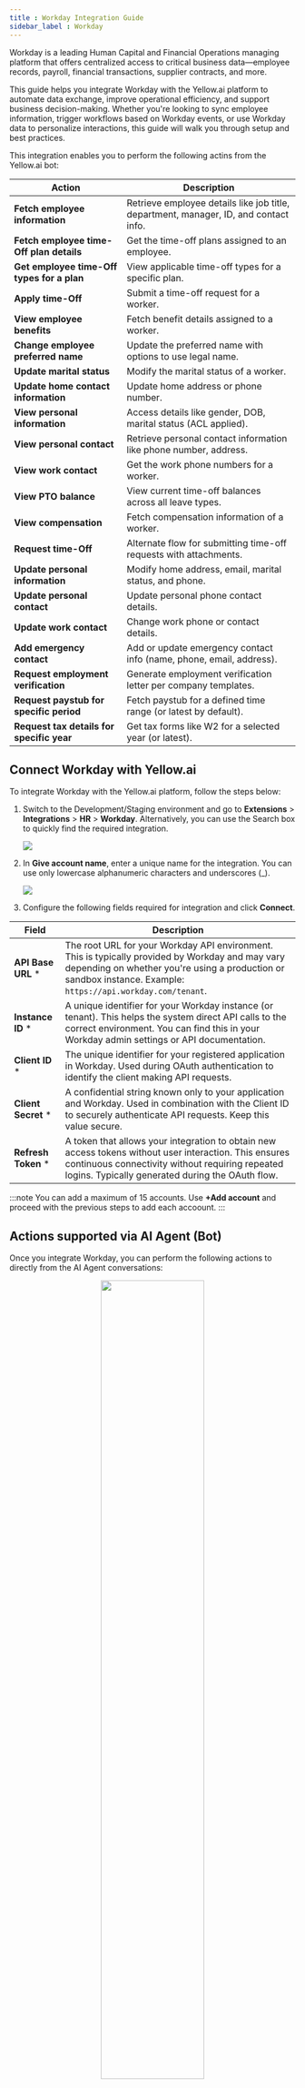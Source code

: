 ```yaml
---
title : Workday Integration Guide
sidebar_label : Workday
---
```


Workday is a leading Human Capital and Financial Operations managing platform that offers centralized access to critical business data—employee records, payroll, financial transactions, supplier contracts, and more.

This guide helps you integrate Workday with the Yellow.ai platform to automate data exchange, improve operational efficiency, and support business decision-making. Whether you're looking to sync employee information, trigger workflows based on Workday events, or use Workday data to personalize interactions, this guide will walk you through setup and best practices.

This integration enables you to perform the following actins from the Yellow.ai bot:



| **Action**                         | **Description** |
|-----------------------------------|-----------------|
| **Fetch employee information** | Retrieve employee details like job title, department, manager, ID, and contact info. |
| **Fetch employee time-Off plan details** | Get the time-off plans assigned to an employee. |
| **Get employee time-Off types for a plan** | View applicable time-off types for a specific plan. |
| **Apply time-Off** | Submit a time-off request for a worker. |
| **View employee benefits** | Fetch benefit details assigned to a worker. |
| **Change employee preferred name** | Update the preferred name with options to use legal name. |
| **Update marital status** | Modify the marital status of a worker. |
| **Update home contact information** | Update home address or phone number. |
| **View personal information** | Access details like gender, DOB, marital status (ACL applied). |
| **View personal contact** | Retrieve personal contact information like phone number, address. |
| **View work contact** | Get the work phone numbers for a worker. |
| **View PTO balance** | View current time-off balances across all leave types. |
| **View compensation** | Fetch compensation information of a worker. |
| **Request time-Off** | Alternate flow for submitting time-off requests with attachments. |
| **Update personal information** | Modify home address, email, marital status, and phone. |
| **Update personal contact** | Update personal phone contact details. |
| **Update work contact** | Change work phone or contact details. |
| **Add emergency contact** | Add or update emergency contact info (name, phone, email, address). |
| **Request employment verification** | Generate employment verification letter per company templates. |
| **Request paystub for specific period** | Fetch paystub for a defined time range (or latest by default). |
| **Request tax details for specific year** | Get tax forms like W2 for a selected year (or latest). |




## Connect Workday with Yellow.ai

To integrate Workday with the Yellow.ai platform, follow the steps below:

1. Switch to the Development/Staging environment and go to **Extensions** > **Integrations** > **HR** > **Workday**. Alternatively, you can use the Search box to quickly find the required integration.

   ![](https://i.imgur.com/WJoWvEI.png)

2. In **Give account name**, enter a unique name for the integration. You can use only lowercase alphanumeric characters and underscores (_).
   
   ![](https://i.imgur.com/xTllnFx.png)

3. Configure the following fields required for integration and click **Connect**.


**Field**           | **Description**    
--------------------|--------------------
**API Base URL** *  | The root URL for your Workday API environment. This is typically provided by Workday and may vary depending on whether you're using a production or sandbox instance. Example: `https://api.workday.com/tenant`.
**Instance ID** *   | A unique identifier for your Workday instance (or tenant). This helps the system direct API calls to the correct environment. You can find this in your Workday admin settings or API documentation.
**Client ID** *     | The unique identifier for your registered application in Workday. Used during OAuth authentication to identify the client making API requests.
**Client Secret** * | A confidential string known only to your application and Workday. Used in combination with the Client ID to securely authenticate API requests. Keep this value secure.
**Refresh Token** * | A token that allows your integration to obtain new access tokens without user interaction. This ensures continuous connectivity without requiring repeated logins. Typically generated during the OAuth flow. 


:::note
You can add a maximum of 15 accounts. Use **+Add account** and proceed with the previous steps to add each accoount.
:::


## Actions supported via AI Agent (Bot)

Once you integrate Workday, you can perform the following actions to directly from the AI Agent conversations:


<center>   <img src="https://i.imgur.com/E8z4WsS.png" width="60%"/>  </center>



### Fetch employee information

Retrieve key employee details such as job title, department, manager, employee ID, and contact information. Useful for quick lookups during HR or IT support conversations.

#### Required inputs

* Employee ID (`number`): Unique numeric identifier assigned to each employee in the Workday system. 

### Fetch employee time off plan details

View an employee’s time off plan, including accrual policies, available leave balances, and plan eligibility. Helps users better understand their leave entitlements.

#### Required inputs

* Employee ID (`number`): Unique numeric identifier assigned to each employee in the Workday system. 

### Get employee time off types for a plan

Return a list of time off types (e.g., vacation, sick leave, personal leave) associated with an employee's time off plan. Ideal for guiding employees during leave application.

#### Required inputs

* Employee ID (`number`): Unique numeric identifier assigned to each employee in the Workday system. 



### Apply time off

Allows employees to apply for time off directly through the bot by specifying the number of days and relevant identifiers. Useful for streamlining HR requests and improving employee experience.

#### Required inputs

- **Days** (`:array`): The list of dates for which time off is being requested. Each date should be in the appropriate format (e.g., `YYYY-MM-DD`).

- **Employee WID** (`:string`): The unique Workday ID assigned to the employee. This is required to correctly associate the time-off request with the employee’s record.



### View employee benefits

Provide employees with an overview of their enrolled benefits, including healthcare, insurance, retirement plans, and other offerings. Helps reduce dependency on HR teams.

#### Required inputs

* Effective Date (:string - date): The date for which the benefits information should be retrieved. Format should be YYYY-MM-DD. This helps pull the accurate benefits as of that point in time.
* Employee ID (WID) (:string): The unique Workday ID associated with the employee whose benefit details are being requested.

### Change preferred name

Allow employees to update their preferred name in Workday through a simple conversational flow. This may include updating first and last names, or opting to use the legal name as the preferred name.


#### Required inputs

- **Use Legal Name as Preferred Name** (`:boolean`): Set to `true` if the legal name should be used as the preferred name. If `false`, provide a new preferred first and/or last name.

- **Employee ID** (`:number`): The unique numeric identifier assigned to the employee in Workday.

#### Optional inputs (if not using legal name)

- **Country Reference (ISO_3166-1_Alpha-2_Code)** (`:string`): The country code to determine locale-based formatting and naming standards. Example: `US`, `IN`.

- **First Name** (`:string`): New preferred first name.

- **Last Name** (`:string`): New preferred last name.


### Update marital status

Let employees update their marital status with appropriate documentation or input validation via the bot.

#### Required inputs

- **Employee ID** (`:number`): The unique numeric identifier assigned to the employee in Workday.

- **Marital Status (Marital_Status_ID)** (`:string`): The updated marital status code. Example values may include `SINGLE`, `MARRIED`, `DIVORCED`, depending on your Workday configuration.



### Update home contact information

Empower employees to change their home address, phone number, or other contact details through the bot, ensuring quick and easy updates to personal information.


#### Required Inputs

- **Contact Type** (`:string`): The type of home contact information to update. Values could include `Phone`, `Email`, or `Address`.  


### Other supported actions

Here are other actions supported with the Workday integration:

| **Action**                          | **Description** |
|------------------------------------|-----------------|
| **View Personal Information**      | Retrieve personal details such as marital status, gender, date of birth, and ethnicity. Role-based access controls what information is visible. |
| **View Personal Contact**          | Fetch home address, personal email, and phone number of a worker. |
| **View Work Contact**              | Get professional contact details like work phone number and email. |
| **View PTO Balance**               | View current leave balances across all eligible time-off types. |
| **View Compensation**              | Retrieve salary, bonuses, and other compensation details for a worker. |
| **View Benefit**                   | Fetch benefits assigned to a worker such as insurance or retirement plans. |
| **Request Time Off**               | Submit a leave request by specifying type, duration, dates, and optional attachments. |
| **Update Personal Information**    | Update address, email, marital status, or phone number. |
| **Update Personal Contact**        | Edit personal phone number for a worker. |
| **Update Preferred Name**          | Set or change a preferred name; optionally use the legal name. |
| **Update Work Contact**            | Modify work contact details like office phone number or email. |
| **Add Emergency Contact**          | Add or update emergency contact details including name, phone, email, and address. |
| **Request Employment Verification**| Auto-generate an employment verification letter using a pre-defined or custom template. |
| **Request Paystub for Specific Period** | Fetch a paystub for a specific date range or the most recent one. |
| **Request Tax Details for Specific Year** | Retrieve W-2 or other tax documents for a specific year or the latest available year. |

